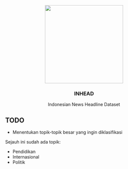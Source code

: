 <div align="center">
  <img src="https://user-images.githubusercontent.com/86970816/196214344-785dd3d5-db69-474a-98bf-860b4671ed6e.png" width="250" height="250">
  <h3 align="center">INHEAD</h3>
  <p align="center">
    Indonesian News Headline Dataset
  </p>
</div>

## TODO

- Menentukan topik-topik besar yang ingin diklasifikasi

Sejauh ini sudah ada topik:

- Pendidikan
- Internasional
- Politik
